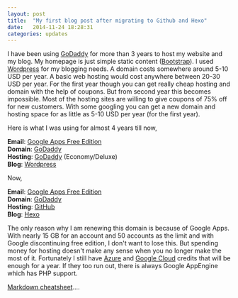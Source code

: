 ```yaml
---
layout: post
title:  "My first blog post after migrating to Github and Hexo"
date:   2014-11-24 18:28:31
categories: updates
---
```


I have been using [GoDaddy][2] for more than 3 years to host my website and my blog. My homepage is just simple static content ([Bootstrap][1]). I used [Wordpress][6] for my blogging needs. A domain costs somewhere around 5-10 USD per year. A basic web hosting would cost anywhere between 20-30 USD per year. For the first year though you can get really cheap hosting and domain with the help of coupons. But from second year this becomes impossible. Most of the hosting sites are willing to give coupons of 75% off for new customers. With some googling you can get a new domain and hosting space for as little as 5-10 USD per year (for the first year).
       
Here is what I was using for almost 4 years till now,
  
**Email**: [Google Apps Free Edition][5]  
**Domain**: [GoDaddy][2]  
**Hosting**: [GoDaddy][2] (Economy/Deluxe)  
**Blog**: [Wordpress][6]  
    
Now,  
    
**Email**: [Google Apps Free Edition][5]  
**Domain**: [GoDaddy][2]  
**Hosting**: [GitHub][3]  
**Blog**: [Hexo][4]  

The only reason why I am renewing this domain is because of Google Apps. With nearly 15 GB for an account and 50 accounts as the limit and with Google discontinuing free edition, I don't want to lose this. But spending money for hosting doesn't make any sense when you no longer make the most of it. Fortunately I still have [Azure][7] and [Google Cloud][8] credits that will be enough for a year. If they too run out, there is always Google AppEngine which has PHP support. 

[Markdown cheatsheet][9]....

[1]: http://getbootstrap.com/
[2]: http://godaddy.com/
[3]: http://github.com/pages
[4]: http://hexo.io/
[5]: https://support.google.com/a/answer/2855120?hl=en
[6]: https://wordpress.org/
[7]: http://azure.microsoft.com/en-us/pricing/member-offers/msdn-benefits/
[8]: https://cloud.google.com/free-trial/
[9]: http://support.mashery.com/docs/read/customizing_your_portal/Markdown_Cheat_Sheet
